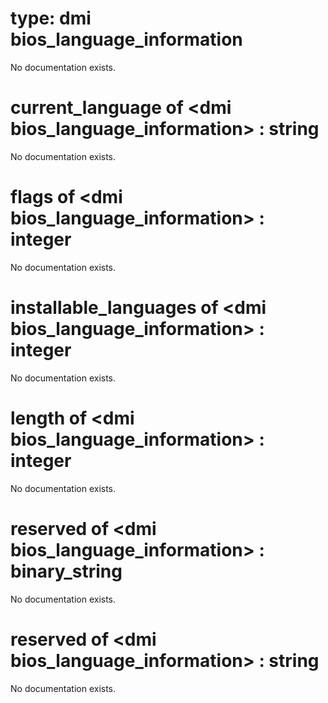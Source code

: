 # type: dmi bios_language_information

No documentation exists.

# current_language of &lt;dmi bios_language_information&gt; : string

No documentation exists.

# flags of &lt;dmi bios_language_information&gt; : integer

No documentation exists.

# installable_languages of &lt;dmi bios_language_information&gt; : integer

No documentation exists.

# length of &lt;dmi bios_language_information&gt; : integer

No documentation exists.

# reserved of &lt;dmi bios_language_information&gt; : binary_string

No documentation exists.

# reserved of &lt;dmi bios_language_information&gt; : string

No documentation exists.
